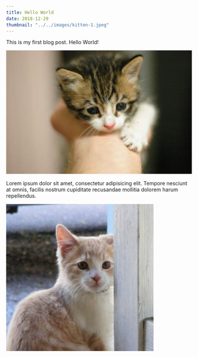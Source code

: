 ```yaml
---
title: Hello World
date: 2018-12-29
thumbnail: "../../images/kitten-1.jpeg"
---
```


This is my first blog post. Hello World!

![Kitten One](../../images/kitten-1.jpeg)

Lorem ipsum dolor sit amet, consectetur adipisicing elit. Tempore nesciunt at omnis, facilis nostrum cupiditate recusandae mollitia dolorem harum repellendus.

![Kitten Three](../../images/kitten-3.jpeg)